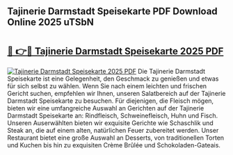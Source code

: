 ## Tajinerie Darmstadt Speisekarte PDF Download Online 2025 uTSbN

# <h2><a href="http://gcaab6.nevu.top/?p=Tajinerie+Darmstadt+Speisekarte">🔗 👉🔴 Tajinerie Darmstadt Speisekarte 2025 PDF</a></h2>

[![Tajinerie Darmstadt Speisekarte 2025 PDF](https://i.imgur.com/dBaPXMq.png)](http://gcaab6.nevu.top/?p=Tajinerie+Darmstadt+Speisekarte)
Die Tajinerie Darmstadt Speisekarte ist eine Gelegenheit, den Geschmack zu genießen und etwas für sich selbst zu wählen. Wenn Sie nach einem leichten und frischen Gericht suchen, empfehlen wir Ihnen, unseren Salatbereich auf der Tajinerie Darmstadt Speisekarte zu besuchen. Für diejenigen, die Fleisch mögen, bieten wir eine umfangreiche Auswahl an Gerichten auf der Tajinerie Darmstadt Speisekarte an: Rindfleisch, Schweinefleisch, Huhn und Fisch. Unseren Auserwählten bieten wir exquisite Gerichte wie Schaschlik und Steak an, die auf einem alten, natürlichen Feuer zubereitet werden. Unser Restaurant bietet eine große Auswahl an Desserts, von traditionellen Torten und Kuchen bis hin zu exquisiten Crème Brûlée und Schokoladen-Gateais.
